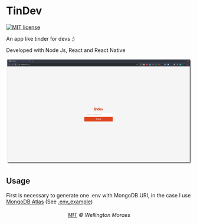 # TinDev
[![MIT license](http://img.shields.io/badge/license-MIT-brightgreen.svg)](http://opensource.org/licenses/MIT)


An app like tinder for devs :)

Developed with Node Js, React and React Native

<p align="center">
	<img src="./assets/web_home_ver.png" alt="Tindev style="max-width:100%;">
</p>

## Usage

First is necessary to generate one .env with MongoDB URI, in the case I use [MongoDB Atlas](https://www.mongodb.com/cloud/atlas) (See [.env_example](./.env_example))




<h6 align="center">
	<a href="https://raw.githubusercontent.com/mswell/dotfiles/master/LICENSE">MIT</a>
	©
	Wellington Moraes
</h6>